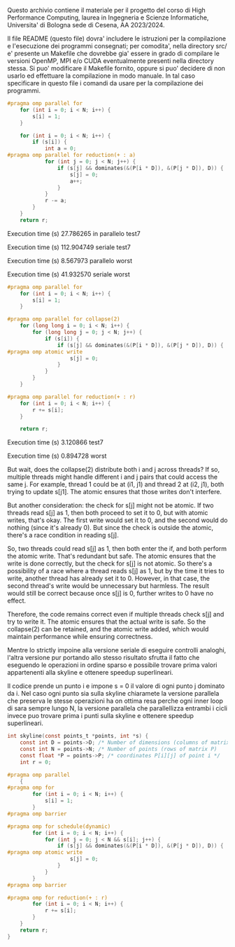 Questo archivio contiene il materiale per il progetto del corso di
High Performance Computing, laurea in Ingegneria e Scienze
Informatiche, Universita' di Bologna sede di Cesena, AA 2023/2024.

Il file README (questo file) dovra' includere le istruzioni per la
compilazione e l'esecuzione dei programmi consegnati; per comodita',
nella directory src/ e' presente un Makefile che dovrebbe gia' essere
in grado di compilare le versioni OpenMP, MPI e/o CUDA eventualmente
presenti nella directory stessa. Si puo' modificare il Makefile
fornito, oppure si puo' decidere di non usarlo ed effettuare la
compilazione in modo manuale. In tal caso specificare in questo file i
comandi da usare per la compilazione dei programmi.

```c
#pragma omp parallel for
    for (int i = 0; i < N; i++) {
        s[i] = 1;
    }

    for (int i = 0; i < N; i++) {
        if (s[i]) {
            int a = 0;
#pragma omp parallel for reduction(+ : a)
            for (int j = 0; j < N; j++) {
                if (s[j] && dominates(&(P[i * D]), &(P[j * D]), D)) {
                    s[j] = 0;
                    a++;
                }
            }
            r -= a;
        }
    }
    return r;
```
Execution time (s) 27.786265 in parallelo test7

Execution time (s) 112.904749 seriale test7

Execution time (s) 8.567973 parallelo worst

Execution time (s) 41.932570 seriale worst

```c
#pragma omp parallel for
    for (int i = 0; i < N; i++) {
        s[i] = 1;
    }

#pragma omp parallel for collapse(2)
    for (long long i = 0; i < N; i++) {
        for (long long j = 0; j < N; j++) {
            if (s[i]) {
                if (s[j] && dominates(&(P[i * D]), &(P[j * D]), D)) {
#pragma omp atomic write
                    s[j] = 0;
                }
            }
        }
    }

#pragma omp parallel for reduction(+ : r)
    for (int i = 0; i < N; i++) {
        r += s[i];
    }

    return r;
```
Execution time (s) 3.120866 test7

Execution time (s) 0.894728 worst

But wait, does the collapse(2) distribute both i and j across threads? If so, multiple threads might handle different i and j pairs that could access the same j. For example, thread 1 could be at (i1, j1) and thread 2 at (i2, j1), both trying to update s[j1]. The atomic ensures that those writes don't interfere.

But another consideration: the check for s[j] might not be atomic. If two threads read s[j] as 1, then both proceed to set it to 0, but with atomic writes, that's okay. The first write would set it to 0, and the second would do nothing (since it's already 0). But since the check is outside the atomic, there's a race condition in reading s[j].

So, two threads could read s[j] as 1, then both enter the if, and both perform the atomic write. That's redundant but safe. The atomic ensures that the write is done correctly, but the check for s[j] is not atomic. So there's a possibility of a race where a thread reads s[j] as 1, but by the time it tries to write, another thread has already set it to 0. However, in that case, the second thread's write would be unnecessary but harmless. The result would still be correct because once s[j] is 0, further writes to 0 have no effect.

Therefore, the code remains correct even if multiple threads check s[j] and try to write it. The atomic ensures that the actual write is safe. So the collapse(2) can be retained, and the atomic write added, which would maintain performance while ensuring correctness.


Mentre lo strictly impoine alla versione seriale di eseguire controlli analoghi, l'altra versione pur portando allo stesso risultato sfrutta il fatto che eseguendo le operazioni in ordine sparso e possibile trovare prima valori appartenenti alla skyline e ottenere speedup superlineari.

Il codice prende un punto i e impone s = 0 il valore di ogni punto j dominato da i. Nel caso ogni punto sia sulla skyline chiaramete la versione parallela che preserva le stesse operazioni ha on ottima resa perche ogni inner loop di sara sempre lungo N, la versione parallela che parallellizza entrambi i cicli invece puo trovare prima i punti sulla skyline e ottenere speedup superlineari.

```c
int skyline(const points_t *points, int *s) {
    const int D = points->D; /* Number of dimensions (columns of matrix P)   */
    const int N = points->N; /* Number of points (rows of matrix P)          */
    const float *P = points->P; /* coordinates P[i][j] of point i */
    int r = 0;

#pragma omp parallel
    {
#pragma omp for
        for (int i = 0; i < N; i++) {
            s[i] = 1;
        }
#pragma omp barrier

#pragma omp for schedule(dynamic)
        for (int i = 0; i < N; i++) {
            for (int j = 0; j < N && s[i]; j++) {
                if (s[j] && dominates(&(P[i * D]), &(P[j * D]), D)) {
#pragma omp atomic write
                    s[j] = 0;
                }
            }
        }
#pragma omp barrier

#pragma omp for reduction(+ : r)
        for (int i = 0; i < N; i++) {
            r += s[i];
        }
    }
    return r;
}
```